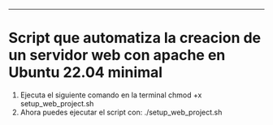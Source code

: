 ---------------------------------------------------------------------
# Script que automatiza la creacion de un servidor web con apache en Ubuntu 22.04 minimal
1. Ejecuta el siguiente comando en la terminal
chmod +x setup_web_project.sh
2. Ahora puedes ejecutar el script con:
./setup_web_project.sh